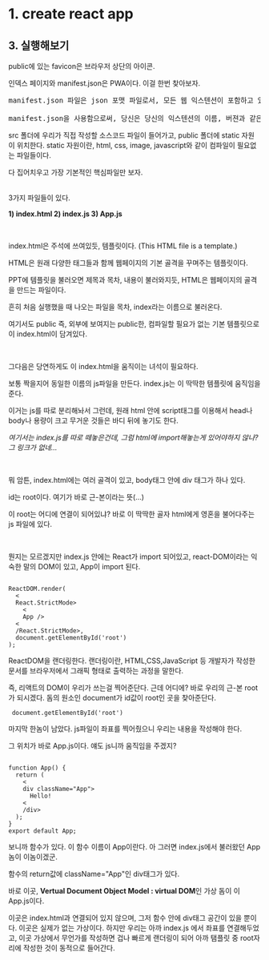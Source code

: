 
# 1. create react app

## 3. 실행해보기

public에 있는 favicon은 브라우저 상단의 아이콘.

인덱스 페이지와 manifest.json은 PWA이다. 이걸 한번 찾아보자.
<pre>
manifest.json 파일은 json 포맷 파일로서, 모든 웹 익스텐션이 포함하고 있어야 하는 파일입니다. 

manifest.json을 사용함으로써, 당신은 당신의 익스텐션의 이름, 버젼과 같은 기본 정보를 명시하며, 또한 당신의 익스텐션의 기능, 예를 들어 기본 스크립트, 내용 스크립트, 브라우져 활동 등과 같은 측면을 명시합니다. 
</pre>

src 폴더에 우리가 직접 작성할 소스코드 파일이 들어가고, public 폴더에 static 자원이 위치한다.
static 자원이란, html, css, image, javascript와 같이 컴파일이 필요없는 파일들이다.

다 집어치우고 가장 기본적인 핵심파일만 보자.

<br>
3가지 파일들이 있다.

<b>1) index.html 2) index.js 3) App.js</b>

<br>

index.html은 주석에 쓰여있듯, 템플릿이다. (This HTML file is a template.) 

HTML은 원래 다양한 태그들과 함께 웹페이지의 기본 골격을 꾸며주는 템플릿이다. 

PPT에 템플릿을 불러오면 제목과 목차, 내용이 불러와지듯, HTML은 웹페이지의 골격을 만드는 파일이다. 

흔히 처음 실행했을 때 나오는 파일을 목차, index라는 이름으로  불러온다.

여기서도 public 즉, 외부에 보여지는 public한, 컴파일할 필요가 없는 기본 템플릿으로 이 index.html이 담겨있다.

<br>

그다음은 당연하게도 이 index.html을 움직이는 녀석이 필요하다. 

보통 짝을지어 동일한 이름의 js파일을 만든다. index.js는 이 딱딱한 템플릿에 움직임을 준다. 

이거는 js를 따로 분리해놔서 그런데, 원래 html 안에 script태그를 이용해서 head나 body나 용량이 크고 무거운 것들은 바디 뒤에 놓기도 한다. 

<i>여기서는 index.js를 따로 떼놓은건데, 그럼 html에 import해놓는게 있어야하지 않나? 그 링크가 없네...</i>

<br>

뭐 암튼, index.html에는 여러 골격이 있고, body태그 안에 div 태그가 하나 있다. 

id는 root이다. 여기가 바로 근-본이라는 뜻(...) 

이 root는 어디에 연결이 되어있냐? 바로 이 딱딱한 골자 html에게 영혼을 불어다주는 js 파일에 있다.

<br>

뭔지는 모르겠지만 index.js 안에는 React가 import 되어있고, react-DOM이라는 익숙한 말의 DOM이 있고, App이 import 된다. 

<code> 
ReactDOM.render(
  <
  React.StrictMode>
    <
    App />
  <
  /React.StrictMode>,
  document.getElementById('root')
); 
</code>

ReactDOM을 랜더링한다. 랜더링이란, HTML,CSS,JavaScript 등 개발자가 작성한 문서를 브라우저에서 그래픽 형태로 출력하는 과정을 말한다. 

즉, 리액트의 DOM이 우리가 쓰는걸 찍어준단다. 근데 어디에? 바로 우리의 근-본 root가 되시겠다. 돔의 원소인 document가 id값이 root인 곳을 찾아준단다.

<code> document.getElementById('root')</code>

마지막 한놈이 남았다. js파일이 좌표를 찍어줬으니 우리는 내용을 작성해야 한다. 

그 위치가 바로 App.js이다. 얘도 js니까 움직임을 주겠지? 

<code>
function App() {
  return ( 
    <
    div className="App">
      Hello!
    <
    /div>
  );
}
export default App;
</code>

보니까 함수가 있다. 이 함수 이름이 App이란다. 아 그러면 index.js에서 불러왔던 App놈이 이놈이겠군.

 함수의 return값에 className="App"인 div태그가 있다. 
 
 바로 이곳, <b>Vertual Document Object Model : virtual DOM</b>인 가상 돔이 이 App.js이다. 
 
 이곳은 index.html과 연결되어 있지 않으며, 그저 함수 안에 div태그 공간이 있을 뿐이다. 이곳은 실제가 없는 가상이다. 하지만 우리는 아까 index.js 에서 좌표를 연결해두었고, 이곳 가상에서 무언가를 작성하면 겁나 빠르게 랜더링이 되어 아까 탬플릿 중 root자리에 작성한 것이 동적으로 들어간다.


<!-- 2021.09.14-->